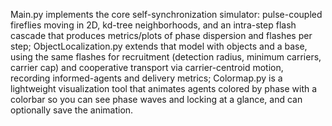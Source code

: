 Main.py implements the core self-synchronization simulator: pulse-coupled fireflies moving in 2D, kd-tree neighborhoods, and an intra-step flash cascade that produces metrics/plots of phase dispersion and flashes per step;
ObjectLocalization.py extends that model with objects and a base, using the same flashes for recruitment (detection radius, minimum carriers, carrier cap) and cooperative transport via carrier-centroid motion, recording informed-agents
and delivery metrics; Colormap.py is a lightweight visualization tool that animates agents colored by phase with a colorbar so you can see phase waves and locking at a glance, and can optionally save the animation.
